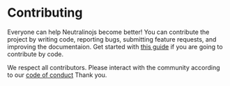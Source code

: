 # Contributing

Everyone can help Neutralinojs become better! You can contribute the project by writing code, reporting bugs, submitting feature requests, and improving the documentaion. Get started with [this guide](https://neutralino.js.org/docs/contributing/framework-developer-guide) if you are going to contribute by code.

We respect all contributors. Please interact with the community according to our [code of conduct](CODE_OF_CONDUCT.md) Thank you.
